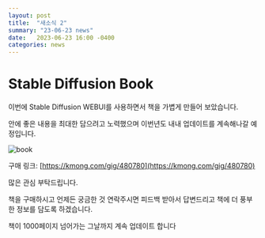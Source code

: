 ```yaml
---
layout: post
title:  "새소식 2"
summary: "23-06-23 news"
date:   2023-06-23 16:00 -0400
categories: news
---
```


# Stable Diffusion Book

이번에 Stable Diffusion WEBUI를 사용하면서 책을 가볍게 만들어 보았습니다.

안에 좋은 내용을 최대한 담으려고 노력했으며 이번년도 내내 업데이트를 계속해나갈 예정입니다.



![book](/asseet/img/post_img/news/book.png)



구매 링크: [https://kmong.com/gig/480780](https://kmong.com/gig/480780)

많은 관심 부탁드립니다.

책을 구매하시고 언제든 궁금한 것 연락주시면 피드백 받아서 답변드리고 책에 더 풍부한 정보를 담도록 하겠습니다.

책이 1000페이지 넘어가는 그날까지 계속 업데이트 합니다
